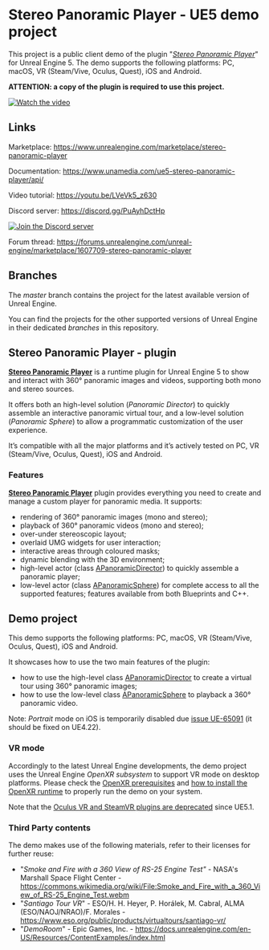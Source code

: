 # Stereo Panoramic Player - UE5 demo project

This project is a public client demo of the plugin "*[Stereo Panoramic Player](https://www.unrealengine.com/marketplace/stereo-panoramic-player)*" for Unreal Engine 5. The demo supports the following platforms: PC, macOS, VR (Steam/Vive, Oculus, Quest), iOS and Android.

**ATTENTION: a copy of the plugin is required to use this project.**

[![Watch the video](https://img.youtube.com/vi/LVeVk5_z630/hqdefault.jpg)](https://youtu.be/LVeVk5_z630)

## Links

Marketplace: <https://www.unrealengine.com/marketplace/stereo-panoramic-player>

Documentation: <https://www.unamedia.com/ue5-stereo-panoramic-player/api/>

Video tutorial: <https://youtu.be/LVeVk5_z630>

Discord server: <https://discord.gg/PuAyhDctHp>

[![Join the Discord server](https://invidget.switchblade.xyz/PuAyhDctHp)](https://discord.gg/PuAyhDctHp)

Forum thread: <https://forums.unrealengine.com/unreal-engine/marketplace/1607709-stereo-panoramic-player>

## Branches

The *master* branch contains the project for the latest available version of Unreal Engine.

You can find the projects for the other supported versions of Unreal Engine in their dedicated *branches* in this repository.

## Stereo Panoramic Player - plugin

**[Stereo Panoramic Player](https://www.unrealengine.com/marketplace/stereo-panoramic-player)** is a runtime plugin for Unreal Engine 5 to show and interact with 360° panoramic images and videos, supporting both mono and stereo sources.

It offers both an high-level solution (_Panoramic Director_) to quickly assemble an interactive panoramic virtual tour, and a low-level solution (_Panoramic Sphere_) to allow a programmatic customization of the user experience.

It’s compatible with all the major platforms and it’s actively tested on PC, VR (Steam/Vive, Oculus, Quest), iOS and Android.

### Features

**[Stereo Panoramic Player](https://www.unrealengine.com/marketplace/stereo-panoramic-player)** plugin provides everything you need to create and manage a custom player for panoramic media. It supports:

- rendering of 360° panoramic images (mono and stereo);
- playback of 360° panoramic videos (mono and stereo);
- over-under stereoscopic layout;
- overlaid UMG widgets for user interaction;
- interactive areas through coloured masks;
- dynamic blending with the 3D environment;
- high-level actor (class [APanoramicDirector](https://www.unamedia.com/ue5-stereo-panoramic-player/api/panoramic_director.html)) to quickly assemble a panoramic player;
- low-level actor (class [APanoramicSphere](https://www.unamedia.com/ue5-stereo-panoramic-player/api/panoramic_sphere.html)) for complete access to all the supported features;
features available from both Blueprints and C++.

## Demo project

This demo supports the following platforms: PC, macOS, VR (Steam/Vive, Oculus, Quest), iOS and Android.

It showcases how to use the two main features of the plugin:

- how to use the high-level class [APanoramicDirector](https://www.unamedia.com/ue5-stereo-panoramic-player/api/panoramic_director.html) to create a virtual tour using 360° panoramic images;
- how to use the low-level class [APanoramicSphere](https://www.unamedia.com/ue5-stereo-panoramic-player/api/panoramic_sphere.html) to playback a 360° panoramic video.

Note: _Portrait_ mode on iOS is temporarily disabled due [issue UE-65091](https://issues.unrealengine.com/issue/UE-65091) (it should be fixed on UE4.22).

### VR mode

Accordingly to the latest Unreal Engine developments, the demo project uses the Unreal Engine *OpenXR subsystem* to support VR mode on desktop platforms.
Please check the [OpenXR prerequisites](https://docs.unrealengine.com/5.1/en-US/developing-for-head-mounted-experiences-with-openxr-in-unreal-engine/) and [how to install the OpenXR runtime](https://docs.unrealengine.com/5.1/en-US/openxr-prerequisites-in-unreal-engine/) to properly run the demo on your system.

Note that the [Oculus VR and SteamVR plugins are deprecated](https://docs.unrealengine.com/5.1/en-US/unreal-engine-5.1-release-notes/#deprecatedoculusvrandsteamvrplugins) since UE5.1.

### Third Party contents

The demo makes use of the following materials, refer to their licenses for further reuse:

- "_Smoke and Fire with a 360 View of RS-25 Engine Test"_ - NASA's Marshall Space Flight Center - <https://commons.wikimedia.org/wiki/File:Smoke_and_Fire_with_a_360_View_of_RS-25_Engine_Test.webm>
- "_Santiago Tour VR_" - ESO/H. H. Heyer, P. Horálek, M. Cabral, ALMA (ESO/NAOJ/NRAO)/F. Morales - <https://www.eso.org/public/products/virtualtours/santiago-vr/>
- "_DemoRoom_" - Epic Games, Inc. - <https://docs.unrealengine.com/en-US/Resources/ContentExamples/index.html>
